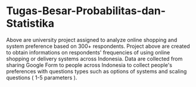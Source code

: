 # Tugas-Besar-Probabilitas-dan-Statistika
Above are university project assigned to analyze online shopping and system preference based on 300+ respondents.
Project above are created to obtain informations on respondents' frequencies of using online shopping or delivery systems across Indonesia.
Data are collected from sharing Google Form to people across Indonesia to collect people's preferences with questions types such as options of systems and scaling questions ( 1-5 parameters ).
